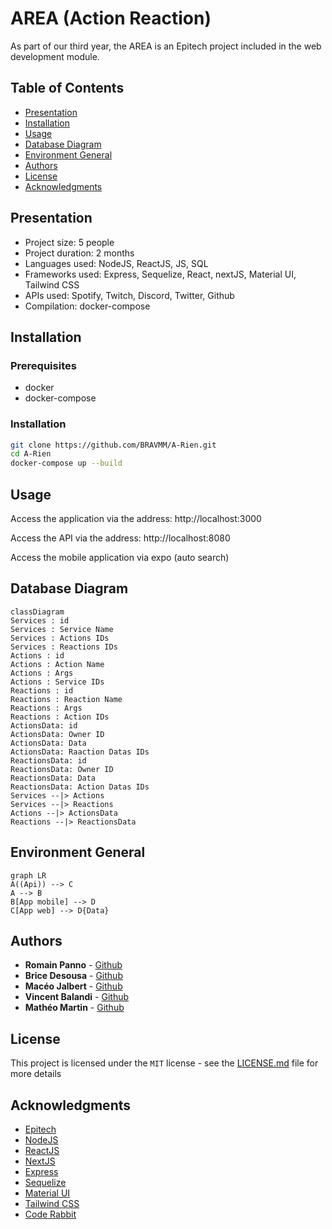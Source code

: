 # AREA (Action Reaction)

As part of our third year, the AREA is an Epitech project included in the web development module.

## Table of Contents

- [Presentation](#presentation)
- [Installation](#installation)
- [Usage](#usage)
- [Database Diagram](#database-diagram)
- [Environment General](#environment-general)
- [Authors](#authors)
- [License](#license)
- [Acknowledgments](#acknowledgments)

## Presentation

- Project size: 5 people
- Project duration: 2 months
- Languages used: NodeJS, ReactJS, JS, SQL
- Frameworks used: Express, Sequelize, React, nextJS, Material UI, Tailwind CSS
- APIs used: Spotify, Twitch, Discord, Twitter, Github
- Compilation: docker-compose

## Installation
### Prerequisites

- docker
- docker-compose

### Installation

```bash
git clone https://github.com/BRAVMM/A-Rien.git
cd A-Rien
docker-compose up --build
```

## Usage

Access the application via the address: http://localhost:3000

Access the API via the address: http://localhost:8080

Access the mobile application via expo (auto search)

## Database Diagram

```mermaid
classDiagram
Services : id
Services : Service Name
Services : Actions IDs
Services : Reactions IDs
Actions : id
Actions : Action Name
Actions : Args
Actions : Service IDs
Reactions : id
Reactions : Reaction Name
Reactions : Args
Reactions : Action IDs
ActionsData: id
ActionsData: Owner ID
ActionsData: Data
ActionsData: Raaction Datas IDs
ReactionsData: id
ReactionsData: Owner ID
ReactionsData: Data
ReactionsData: Action Datas IDs
Services --|> Actions
Services --|> Reactions
Actions --|> ActionsData
Reactions --|> ReactionsData
```

## Environment General

```mermaid
graph LR
A((Api)) --> C
A --> B
B[App mobile] --> D
C[App web] --> D{Data}
```



## Authors

- **Romain Panno** - [Github](https://github.com/romainpanno)
- **Brice Desousa** - [Github](https://github.com/KitetsuK)
- **Macéo Jalbert** - [Github](https://github.com/Vivelis)
- **Vincent Balandi** - [Github](https://github.com/badidu09)
- **Mathéo Martin** - [Github](https://github.com/Beafowl-Pull)

## License

This project is licensed under the ``MIT`` license - see the [LICENSE.md](LICENSE.md) file for more details

## Acknowledgments

- [Epitech](https://www.epitech.eu/)
- [NodeJS](https://nodejs.org/en/)
- [ReactJS](https://fr.reactjs.org/)
- [NextJS](https://nextjs.org/)
- [Express](https://expressjs.com/fr/)
- [Sequelize](https://sequelize.org/)
- [Material UI](https://material-ui.com/)
- [Tailwind CSS](https://tailwindcss.com/)
- [Code Rabbit](https://github.com/apps/coderabbitai)
